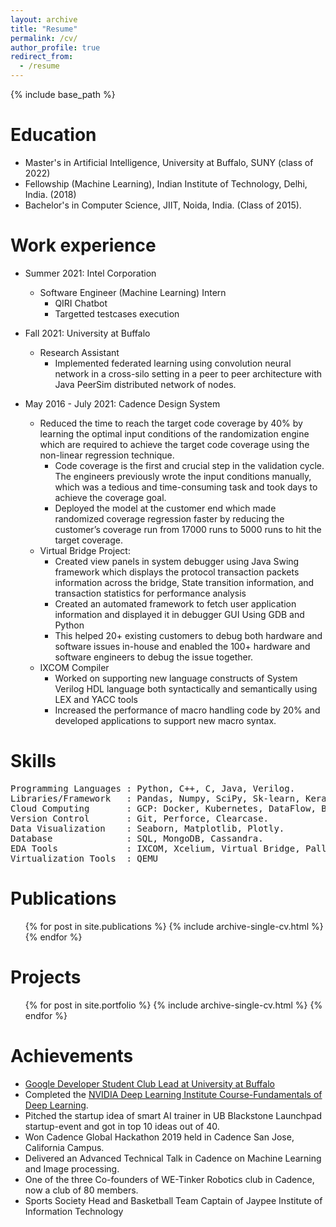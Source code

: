```yaml
---
layout: archive
title: "Resume"
permalink: /cv/
author_profile: true
redirect_from:
  - /resume
---
```


{% include base_path %}

Education
======
* Master's in Artificial Intelligence, University at Buffalo, SUNY (class of 2022)
* Fellowship (Machine Learning), Indian Institute of Technology, Delhi, India. (2018)
* Bachelor's in Computer Science, JIIT, Noida, India. (Class of 2015).
&nbsp;

Work experience
======
* Summer 2021: Intel Corporation
  * Software Engineer (Machine Learning) Intern 
    * QIRI Chatbot
    * Targetted testcases execution

* Fall 2021: University at Buffalo
  * Research Assistant
    * Implemented federated learning using convolution neural network in a cross-silo setting in a peer to peer architecture with Java PeerSim distributed network of nodes.

* May 2016 - July 2021: Cadence Design System
  * Reduced the time to reach the target code coverage by 40% by learning the optimal input conditions of the randomization engine which are required to achieve the target code coverage using the non-linear regression technique.
    * Code coverage is the first and crucial step in the validation cycle. The engineers previously wrote the input conditions manually, which was a tedious and time-consuming task and took days to achieve the coverage goal.
    * Deployed the model at the customer end which made randomized coverage regression faster by reducing the customer’s coverage run from 17000 runs to 5000 runs to hit the target coverage.
  * Virtual Bridge Project:
    * Created view panels in system debugger using Java Swing framework which displays the protocol transaction packets information across the bridge, State transition information, and transaction statistics for performance analysis
    * Created an automated framework to fetch user application information and displayed it in debugger GUI Using GDB and Python
    * This helped 20+ existing customers to debug both hardware and software issues in-house and enabled the 100+ hardware and software engineers to debug the issue together.
  * IXCOM Compiler
    * Worked on supporting new language constructs of System Verilog HDL language both syntactically and semantically using LEX and YACC tools
    * Increased the performance of macro handling code by 20% and developed applications to support new macro syntax.
  
Skills
======
<pre>
Programming Languages : Python, C++, C, Java, Verilog.
Libraries/Framework   : Pandas, Numpy, SciPy, Sk-learn, Keras, Spacy, Pytorch, Tensorflow, Jupyter notebooks, Pycharm.
Cloud Computing       : GCP: Docker, Kubernetes, DataFlow, BigQuery, VertexAI.
Version Control       : Git, Perforce, Clearcase.
Data Visualization    : Seaborn, Matplotlib, Plotly.
Database              : SQL, MongoDB, Cassandra.
EDA Tools             : IXCOM, Xcelium, Virtual Bridge, Palladium
Virtualization Tools  : QEMU
</pre>

Publications
======
  <ul>{% for post in site.publications %}
    {% include archive-single-cv.html %}
  {% endfor %}</ul>
  
Projects
======
  <ul>{% for post in site.portfolio %}
    {% include archive-single-cv.html %}
  {% endfor %}</ul>
  
Achievements
======
* [Google Developer Student Club Lead at University at Buffalo](https://gdsc.community.dev/university-at-buffalo/)
* Completed the [NVIDIA Deep Learning Institute Course-Fundamentals of Deep Learning](https://courses.nvidia.com/certificates/95a8d9b0b57f41518af527f71ef6b301/). 
* Pitched the startup idea of smart AI trainer in UB Blackstone Launchpad startup-event and got in top 10 ideas out of 40. 
* Won Cadence Global Hackathon 2019 held in Cadence San Jose, California Campus. 
* Delivered an Advanced Technical Talk in Cadence on Machine Learning and Image processing. 
* One of the three Co-founders of WE-Tinker Robotics club in Cadence, now a club of 80 members.
* Sports Society Head and Basketball Team Captain of Jaypee Institute of Information Technology
